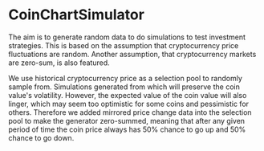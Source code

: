 # CoinChartSimulator

The aim is to generate random data to do simulations to test investment strategies.
This is based on the assumption that cryptocurrency price fluctuations are random.
Another assumption, that cryptocurrency markets are zero-sum, is also featured.

We use historical cryptocurrency price as a selection pool to randomly sample from.
Simulations generated from which will preserve the coin value's volatility.
However, the expected value of the coin value will also linger, which may seem too optimistic for some coins and pessimistic for others.
Therefore we added mirrored price change data into the selection pool to make the generator zero-summed, meaning that after any given period of time the coin price always has 50% chance to go up and 50% chance to go down.

